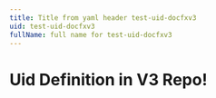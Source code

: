 ```yaml
---
title: Title from yaml header test-uid-docfxv3
uid: test-uid-docfxv3
fullName: full name for test-uid-docfxv3
---
```


# Uid Definition in V3 Repo!
